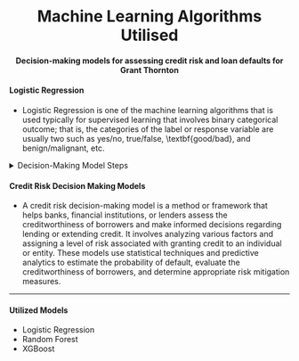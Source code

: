 <h1 align="center"> Machine Learning Algorithms Utilised </h1>
<h4 align="center"> Decision-making models for assessing credit risk and loan defaults for Grant Thornton </h4>
<h4 align="left"> Logistic Regression </h4>
<ul>
  <li>
    Logistic Regression is  one of the machine learning algorithms that is used typically for supervised learning that involves binary categorical outcome; that is, the categories of the label or response variable are usually two such as yes/no, true/false, \textbf{good/bad}, and benign/malignant, etc.
  </li>
</ul>

<details>
    <summary>
        Decision-Making Model Steps
    </summary>
<ul>
  <li> Identify the decision: Clearly define the problem or the decision that needs to be made. This step involves understanding the context, the objectives, and the desired
    outcomes. </li>
  <li> Gather information: Collect relevant data, facts, and any other information necessary for evaluating the options and making an informed decision. This
    could involve research, analysis, and seeking input from experts or stakeholders. </li>
  <li> Generate alternatives: Brainstorm and generate a range of possible solutions or alternatives to address the decision at hand. Encourage creativity and explore
    different perspectives to ensure a comprehensive set of options. </li>
  <li> Evaluate alternatives: Assess and compare the pros and cons of each alternative against the defined objectives and criteria. This may involve considering feasibility, cost, risks, potential benefits, and ethical considerations. </li>
  <li> Make a choice: Based on the evaluation, select the best alternative or combination of alternatives that align with the objectives and offers the most favourable
    outcome. This step may involve prioritizing options, reaching a consensus, or making a judgment based on logical reasoning. </li>
  <li> Implement the decision: Develop an action plan to execute the chosen alternative. Identify the required resources, assign responsibilities, and establish a timeline
    for implementation. </li>
  <li> Review and learn: Monitor the implementation of the decision and evaluate its effectiveness. Could you assess whether the desired outcomes are being achieved and make any
necessary adjustments or improvements? </li>
</ul>
</details>

<h4 align="left"> Credit Risk Decision Making Models </h4>
<ul>
  <li>
    A credit risk decision-making model is a method or framework that helps banks, financial institutions, or lenders assess the creditworthiness of borrowers and make
    informed decisions regarding lending or extending credit. It involves analyzing various factors and assigning a level of risk associated with granting credit to an
    individual or entity. These models use statistical techniques and predictive analytics to estimate the probability of default, evaluate the creditworthiness of
    borrowers, and determine appropriate risk mitigation measures.
  </li>
</ul>

---
<h4 align="left"> Utilized Models </h4>
<ul>
  <li> Logistic Regression </li>
  <li> Random Forest </li>
  <li> XGBoost </li>
</ul>

